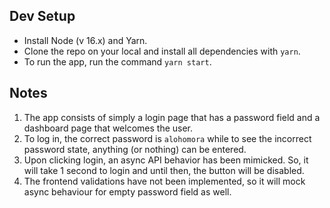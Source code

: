 ## Dev Setup

- Install Node (v 16.x) and Yarn.
- Clone the repo on your local and install all dependencies with `yarn`.
- To run the app, run the command `yarn start`.

## Notes

1. The app consists of simply a login page that has a password field and a dashboard page that welcomes the user.
2. To log in, the correct password is `alohomora` while to see the incorrect password state, anything (or nothing) can be entered.
3. Upon clicking login, an async API behavior has been mimicked. So, it will take 1 second to login and until then, the button will be disabled.
4. The frontend validations have not been implemented, so it will mock async behaviour for empty password field as well.